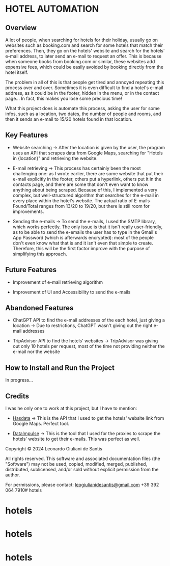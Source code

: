 # HOTEL AUTOMATION

## Overview

A lot of people, when searching for hotels for their holiday, usually go on websites such as booking.com and search for some hotels that match their preferences. Then, they go on the hotels' website and search for the hotels' e-mail address, to later send an e-mail to request an offer. This is because when someone books from booking.com or similar, these websites add expensive fees, which could be easily avoided by booking directly from the hotel itself.

The problem in all of this is that people get tired and annoyed repeating this process over and over. Sometimes it is even difficult to find a hotel's e-mail address, as it could be in the footer, hidden in the menu, or in the contact page... In fact, this makes you lose some precious time!

What this project does is automate this process, asking the user for some infos, such as a location, two dates, the number of people and rooms, and then it sends an e-mail to 15/20 hotels found in that location.

## Key Features

* Website searching -> After the location is given by the user, the program uses an API that scrapes data from Google Maps, searching for "Hotels in {location}" and retrieving the website.

* E-mail retrieving -> This process has certainly been the most challenging one: as I wrote earlier, there are some website that put their e-mail explicitly in the footer, others put a hyperlink, others put it in the contacts page, and there are some that don't even want to know anything about being scraped. Because of this, I implemented a very complex, but well-structured algorithm that searches for the e-mail in every place within the hotel's website. The actual ratio of E-mails Found/Total ranges from 13/20 to 19/20, but there is still room for improvements.

* Sending the e-mails -> To send the e-mails, I used the SMTP library, which works perfectly. The only issue is that it isn't really user-friendly, as to be able to send the e-emails the user has to type in the Gmail's App Password (which is afterwards encrypted): most of the people don't even know what that is and it isn't even that simple to create. Therefore, this will be the first factor improve with the purpose of simplifying this approach.

## Future Features

* Improvement of e-mail retrieving algorithm

* Improvement of UI and Accessibility to send the e-mails

## Abandoned Features

* ChatGPT API to find the e-mail addresses of the each hotel, just giving a location -> Due to restrictions, ChatGPT wasn't giving out the right e-mail addresses

* TripAdvisor API to find the hotels' websites -> TripAdvisor was giving out only 10 hotels per request, most of the time not providing neither the e-mail nor the website

## How to Install and Run the Project

In progress...

## Credits

I was he only one to work at this project, but I have to mention:

* [Hasdata](hasdata.com) -> This is the API that I used to get the hotels' website link from Google Maps. Perfect tool.

* [DataImpulse](dataimpulse.com) -> This is the tool that I used for the proxies to scrape the hotels' website to get their e-mails. This was perfect as well.


Copyright © 2024 Leonardo Giuliani de Santis

All rights reserved. This software and associated documentation files (the "Software")
may not be used, copied, modified, merged, published, distributed, sublicensed, and/or sold
without explicit permission from the author.

For permissions, please contact:
leogiulianidesantis@gmail.com
+39 392 064 7910# hotels
# hotels
# hotels
# hotels
